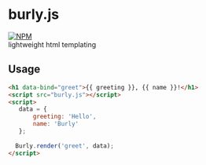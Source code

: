 # burly.js 
[![NPM](https://nodei.co/npm/burly.png?compact=true)](https://npmjs.org/package/burly)  
lightweight html templating

## Usage
 ```html
 <h1 data-bind="greet">{{ greeting }}, {{ name }}!</h1>
 <script src="burly.js"></script>
 <script>
 	data = {
 		greeting: 'Hello',
 		name: 'Burly'
 	};
 	
   Burly.render('greet', data);
 </script>
 ```


